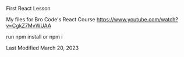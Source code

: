First React Lesson

My files for Bro Code's React Course https://www.youtube.com/watch?v=CgkZ7MvWUAA

run npm install or npm i

Last Modified March 20, 2023
